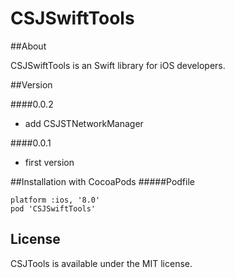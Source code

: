 # CSJSwiftTools

##About

CSJSwiftTools is an Swift library for iOS developers.

##Version

####0.0.2
* add CSJSTNetworkManager

####0.0.1
* first version


##Installation with CocoaPods
#####Podfile
```
platform :ios, '8.0'
pod 'CSJSwiftTools'
```

## License
CSJTools is available under the MIT license.

